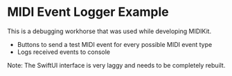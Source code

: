 # MIDI Event Logger Example

This is a debugging workhorse that was used while developing MIDIKit.

- Buttons to send a test MIDI event for every possible MIDI event type
- Logs received events to console

Note: The SwiftUI interface is very laggy and needs to be completely rebuilt.
